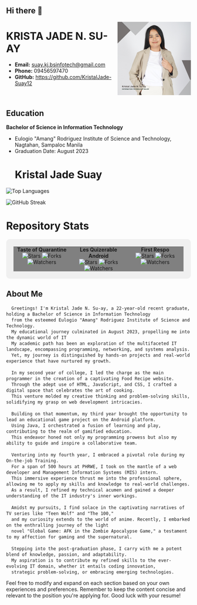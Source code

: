 ## Hi there 👋

 <p align="center"><img src="https://github.com/KristalJade-Suay12/KristalJade-Suay12/blob/main/img/profle.png" alt="Profile Picture" width="200" height="200" align="right"></p>
 
# KRISTA JADE N. SU-AY


- **Email:** suay.kj.bsinfotech@gmail.com
- **Phone:** 09456597470
- **GitHub:** https://github.com/KristalJade-Suay12
<br>

## Education

**Bachelor of Science in Information Technology**
- Eulogio "Amang" Rodriguez Institute of Science and Technology, Nagtahan, Sampaloc Manila
- Graduation Date: August 2023
  # Kristal Jade Suay

<!-- Language Usage Chart -->
![Top Languages](https://github-readme-stats.vercel.app/api/top-langs/?username=KristalJade-Suay12&layout=compact)

<!-- GitHub Contributions Streak -->
![GitHub Streak](https://github-readme-streak-stats.herokuapp.com/?user=KristalJade-Suay12)

<!-- Status -->
# Repository Stats

<div style="background-color: #f0f0f0; padding: 20px; border-radius: 10px; display: flex; justify-content: space-between;">
  <div style="flex: 1; text-align: center; background-color: grey;">
    <div style="font-weight: bold;">Taste of Quarantine</div>
    <img src="https://img.shields.io/github/stars/KristalJade-Suay12/tasteofquarantine?style=social" alt="Stars">
   <img src="https://img.shields.io/github/stars/KristalJade-Suay12/tasteofquarantine?style=social" alt="Forks">
   <img src="https://img.shields.io/github/stars/KristalJade-Suay12/tasteofquarantine?style=social" alt="Watchers">
  </div>
  
  <div style="flex: 1; text-align: center;background-color: grey;">
    <div style="font-weight: bold;">Les Quizerable Android</div>
    <img src="https://img.shields.io/github/forks/KristalJade-Suay12/les_quizerable_andriod?style=social" alt="Stars">
    <img src="https://img.shields.io/github/forks/KristalJade-Suay12/les_quizerable_andriod?style=social" alt="Forks">
    <img src="https://img.shields.io/github/forks/KristalJade-Suay12/les_quizerable_andriod?style=social" alt="Watchers">
  </div>
  
  <div style="flex: 1; text-align: center; background-color: grey">
    <div style="font-weight: bold;">First Respo</div>
    <img src="https://img.shields.io/github/watchers/KristalJade-Suay12/first_respo?style=social" alt="Stars">
    <img src="https://img.shields.io/github/watchers/KristalJade-Suay12/first_respo?style=social" alt="Forks">
    <img src="https://img.shields.io/github/watchers/KristalJade-Suay12/first_respo?style=social" alt="Watchers">
  </div>
</div>


## About Me

      Greetings! I'm Kristal Jade N. Su-ay, a 22-year-old recent graduate, holding a Bachelor of Science in Information Technology 
      from the esteemed Eulogio "Amang" Rodriguez Institute of Science and Technology.
      My educational journey culminated in August 2023, propelling me into the dynamic world of IT
      My academic path has been an exploration of the multifaceted IT landscape, encompassing programming, networking, and systems analysis. 
      Yet, my journey is distinguished by hands-on projects and real-world experience that have nurtured my growth.
      
      In my second year of college, I led the charge as the main programmer in the creation of a captivating Food Recipe website. 
      Through the adept use of HTML, JavaScript, and CSS, I crafted a digital space that celebrates the art of cooking. 
      This venture molded my creative thinking and problem-solving skills, solidifying my grasp on web development intricacies.
      
      Building on that momentum, my third year brought the opportunity to lead an educational game project on the Android platform. 
      Using Java, I orchestrated a fusion of learning and play, contributing to the realm of gamified education. 
      This endeavor honed not only my programming prowess but also my ability to guide and inspire a collaborative team.
      
      Venturing into my fourth year, I embraced a pivotal role during my On-the-job Training. 
      For a span of 500 hours at PHRWE, I took on the mantle of a web developer and Management Information Systems (MIS) intern. 
      This immersive experience thrust me into the professional sphere, allowing me to apply my skills and knowledge to real-world challenges. 
      As a result, I refined my technical acumen and gained a deeper understanding of the IT industry's inner workings.
      
      Amidst my pursuits, I find solace in the captivating narratives of TV series like "Teen Wolf" and "The 100," 
      and my curiosity extends to the world of anime. Recently, I embarked on the enthralling journey of the light 
      novel "Global Game: AFK in the Zombie Apocalypse Game," a testament to my affection for gaming and the supernatural.
      
      Stepping into the post-graduation phase, I carry with me a potent blend of knowledge, passion, and adaptability. 
      My aspiration is to contribute my refined skills to the ever-evolving IT domain, whether it entails coding innovation, 
      strategic problem-solving, or embracing emerging technologies.

<!--
## Experience
**Job Title**
- Company Name, Location
- Employment Date: Start Date - End Date

**Responsibilities:**
- List your responsibilities and achievements in bullet points.

**Job Title**
- Company Name, Location
- Employment Date: Start Date - End Date

**Responsibilities:**
- List your responsibilities and achievements in bullet points.

## Projects
**Project Name**
- Brief description of the project.
- Technologies used: List the technologies or tools used.

**Project Name**
- Brief description of the project.
- Technologies used: List the technologies or tools used.

## Skills
- List your key skills, such as programming languages, frameworks, tools, etc.

## Certifications
**Certification Name**
- Issuing Organization
- Date: Month Year

**Certification Name**
- Issuing Organization
- Date: Month Year

## Volunteer Work
**Role**
- Organization Name, Location
- Date: Start Date - End Date
- Brief description of your volunteer work.

## Awards and Achievements
- List any relevant awards or recognition you've received.

## Interests
- Mention your hobbies or interests outside of work.

## Languages
- List any languages you are proficient in, along with your proficiency level.

---
-->
Feel free to modify and expand on each section based on your own experiences and preferences. Remember to keep the content concise and relevant to the position you're applying for. Good luck with your resume!

<!--
**KristalJade-Suay12/KristalJade-Suay12** is a ✨ _special_ ✨ repository because its `README.md` (this file) appears on your GitHub profile.

Here are some ideas to get you started:

- 🔭 I’m currently working on ...
- 🌱 I’m currently learning ...
- 👯 I’m looking to collaborate on ...
- 🤔 I’m looking for help with ...
- 💬 Ask me about ...
- 📫 How to reach me: ...
- 😄 Pronouns: ...
- ⚡ Fun fact: ...
-->
